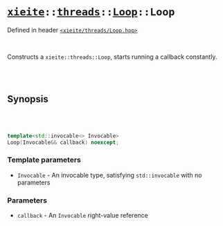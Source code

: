 # [`xieite`](../../../README.md)`::`[`threads`](../../../docs/threads.md)`::`[`Loop`](../../../docs/threads/Loop.md)`::Loop`
Defined in header [`<xieite/threads/Loop.hpp>`](../../../include/xieite/threads/Loop.hpp)

<br/>

Constructs a `xieite::threads::Loop`, starts running a callback constantly.

<br/><br/>

## Synopsis

<br/><br/>

```cpp
template<std::invocable<> Invocable>
Loop(Invocable&& callback) noexcept;
```
### Template parameters
- `Invocable` - An invocable type, satisfying `std::invocable` with no parameters
### Parameters
- `callback` - An `Invocable` right-value reference
